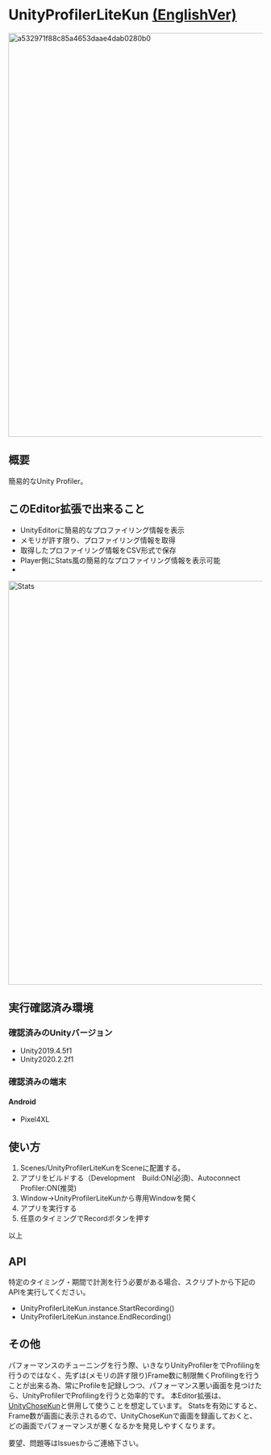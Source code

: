 # UnityProfilerLiteKun [(EnglishVer)](README＿EN.md)

<img width="800" alt="a532971f88c85a4653daae4dab0280b0" src="https://user-images.githubusercontent.com/29646672/137266796-2e436fbd-14f7-48ce-82af-32369759327b.gif">

## 概要

簡易的なUnity Profiler。

## このEditor拡張で出来ること

- UnityEditorに簡易的なプロファイリング情報を表示
- メモリが許す限り、プロファイリング情報を取得
- 取得したプロファイリング情報をCSV形式で保存
- Player側にStats風の簡易的なプロファイリング情報を表示可能
- 
<img width="800" alt="Stats" src="https://user-images.githubusercontent.com/29646672/137267690-ed73cf86-15fd-46da-b66f-65cc6221e071.png">

## 実行確認済み環境

### 確認済みのUnityバージョン

- Unity2019.4.5f1
- Unity2020.2.2f1

### 確認済みの端末

#### Android

- Pixel4XL

## 使い方

1. Scenes/UnityProfilerLiteKunをSceneに配置する。
2. アプリをビルドする（Development　Build:ON(必須)、Autoconnect Profiler:ON(推奨)
3. Window->UnityProfilerLiteKunから専用Windowを開く
4. アプリを実行する
5. 任意のタイミングでRecordボタンを押す

以上

## API

特定のタイミング・期間で計測を行う必要がある場合、スクリプトから下記のAPIを実行してください。

- UnityProfilerLiteKun.instance.StartRecording()
- UnityProfilerLiteKun.instance.EndRecording()

## その他

パフォーマンスのチューニングを行う際、いきなりUnityProfilerをでProfilingを行うのではなく、先ずは(メモリの許す限り)Frame数に制限無くProfilingを行うことが出来る為、常にProfileを記録しつつ、パフォーマンス悪い画面を見つけたら、UnityProfilerでProfilingを行うと効率的です。
本Editor拡張は、[UnityChoseKun](https://github.com/katsumasa/UnityChoseKun)と併用して使うことを想定しています。
Statsを有効にすると、Frame数が画面に表示されるので、UnityChoseKunで画面を録画しておくと、どの画面でパフォーマンスが悪くなるかを発見しやすくなります。

要望、問題等はIssuesからご連絡下さい。
